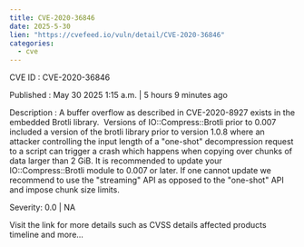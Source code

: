 ```yaml
---
title: CVE-2020-36846
date: 2025-5-30
lien: "https://cvefeed.io/vuln/detail/CVE-2020-36846"
categories:
  - cve
---
```


CVE ID : CVE-2020-36846

Published :  May 30
2025
1:15 a.m. | 5 hours
9 minutes ago

Description : A buffer overflow
as described in CVE-2020-8927
exists in the embedded Brotli library.  Versions of IO::Compress::Brotli prior to 0.007 included a version of the brotli library prior to version 1.0.8
where an attacker controlling the input length of a "one-shot" decompression request to a script can trigger a crash
which happens when copying over chunks of data larger than 2 GiB. It is recommended to update your IO::Compress::Brotli module to 0.007 or later. If one cannot update
we recommend to use the "streaming" API as opposed to the "one-shot" API
and impose chunk size limits.

Severity: 0.0 | NA

Visit the link for more details
such as CVSS details
affected products
timeline
and more...
